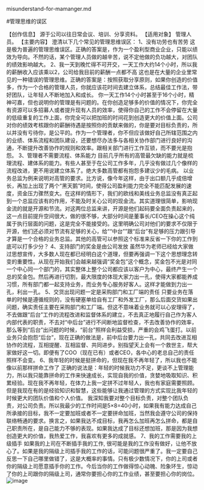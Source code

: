 misunderstand-for-mamanger.md

#管理思维的误区

【创作信息】
源于公司以往日常会议、培训、分享资料。
【适用对象】
管理人员。
【主要内容】
澄清以下几个常见的管理思维误区：
1、没有功劳也有苦劳
这是极为普遍的管理思维误区。正确的答案是，作为一个盈利型商业企业，只能以绩效为导向。不然的话，某个管理人员做的越辛苦，说不定他做的负功越大，对团队的绩效影响越大。
2、我一天到晚忙得不可开交，一天工作大约14个小时，所以我的薪酬收入应该乘以2，公司给我目前的薪酬一点都不高
这也是在大量的企业里常见的一种错误的管理思维。正确的答案是：按照获取分享原则，如果你创造的价值多，作为一个合格的管理人员，你就应该花时间去建立体系，总结最佳工作法，带好团队，让年轻人不断地加入和成长。
你一天工作14个小时甚至于16个小时，精神可嘉，但也说明你的管理是有问题的。在你创造足够多的价值的情况下，你完全有资源可以多招募人或者提升现有人员的效率，使得你自己的工作不会停留在大量的低级重复的工作上面，你完全可以把加班的时间花到创造更大的价值上面。公司对你的绩效考核跟你的薪酬待遇是按照你的贡献来做的，你是要对目标负责的，所以并没有亏待你，是公平的。作为一个管理者，你不但应该做好自己所辖范围之内的业绩、体系流程和团队建设，还要想尽办法多与各相关协作部门进行良好的沟通，不断提升改善协作的规则和效率。跟相关部门进行工作互锁，而不要光是抱怨。
3、管理者不需要流程、体系能力
目前几乎所有的高管最欠缺的能力就是梳理流程、建体系的能力。有些人甚至于在公司工作多年，几乎没有做过几个像样的流程改进，更不用说建立体系了。绝大多数高管都有抱怨多建议少的毛病。
以业务总监为例来说明对高管的要求。比方说，像今年这样，由于出口额几乎成倍增长，再加上出现了两个“黑天鹅”时间，使得公司盈利能力完全不能匹配发展的速度，资金压力骤然变大。在这样的情形下，我们的欧线和美线业务总监没有真正起到一个总监应该有的作用，不能及时关心公司的现金流。其实道理很简单，影响现金流的就是开源和节流。对这两位总监来讲，开源是他们起码要全面负责起来的，这一点目前提升空间很大，做的很不够，大部分时间是董事长/CEO在操心这个纯属于执行层面的问题，这是完全不能接受的。这里明确公司对他们的要求不仅限于开源，他们还必须对节流有足够的关心，给““中台””跟“后台”有足够的压力跟引导才算是一个合格的业务总监。其他的高管可以参照这个标准来反省一下你的工作到底可以打多少分？
4、支持部门的奖金是由公司发放
虽然华为老师已经给大家做过思想宣传，大多数人现在都已经明白这个道理，但要再强调一下这个思想理念转变的重要性。从现在开始我们会越来越强调“奖金包”这个概念，奖金包不光是对同一个中心同一个部门的，其实整体上整个公司都应该以客户为中心，最终产生一个总的奖金包。然后再进行切割，最大限度的体现大家力出一孔，使得大家都能养成习惯，所有部门都一起支持业务，而业务专心服务好客人。这样才能做到力出一孔，利出一孔。
5、交货出现问题一定是采购部门和工厂端的责任
只要业务在落单的时候是遵循规则的，没有硬塞单给自有工厂和外发工厂，那么后面交货如果出问题，确实责任主要在采购部门和工厂端。但这不意味着业务就可以心安理得了，不去做跟“后台”工作的流程改进和监督体系的建立，不去真正地履行自己作为客人内部代表的职责，不去对“中后台”进行不间断地监督检查，不去改善协作的效率，那么等到“后台”出问题的时候，“前台”照样会利益受损，严重的会鸡飞蛋打。以前业务只会抱怨“后台”，现在正确的做法是，前中后台要力出一孔，共同去改进互相协作的流程，互相提醒、互相监督、共同进步。别指望天上会有一个救世主，帮大家做好这一切。即便有了COO（现在已有）或者CEO，各中心的老总自己的责任照样不会变。
6、我年轻的时候是挺拼命的，但现在我不再年轻了，所以我也不能像以前那样拼命工作了
正确的说法是：年轻的时候我功力不足，更谈不上管理能力，所以我只能靠拼命的工作来快速成长，实现自我的价值，贪婪地吸取知识、积累经验。现在我不再年轻，在体力上我一定拼不过年轻人，我也有家庭需要照顾。但是我现在有的是经验知识和智慧，这些能够让我通过管理的方式实现比我年轻的时候更大的团队价值和个人价值。
我深知我要对整个目标负责，对整个团队负责，对公司负责。所以我最少的工作时间是5×8=40小时，如果我有能力达成自己所承接的目标，我不一定要加班或者不一定要拼命加班，当然我会遵守公司的保持联络畅通的要求。换言之，如果我达不成目标，我再怎么加班再怎么拼命，都是自己职责所在，是自己能力不够的表现。如果我达成了目标还想加班，那是因为我想创造更大的价值，我热爱工作，我喜欢有更多的成就感。
7、我的工作需要我的上级插手
如果我的上司在不断插手我的工作, 很可能是我的工作没有做好，让他不放心了。如果是我的隔级上司插手我的工作的话，可能问题很严重了。我一定要自己反思一下自己哪里做错了，这是大概率的事情。只有极少数情况下，你的上司或者你的隔级上司愿意插手你的工作。今后当你的工作做得惊心动魄、险象环生，惊动了你的上司跟你的隔级上司，通常你要担心你的工作业绩，甚至要担心你的岗位。
![image](https://user-images.githubusercontent.com/1635622/231671579-b98edbe8-dbe9-4259-89ed-0da222a52131.png)
